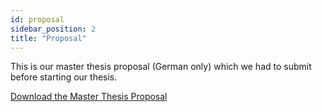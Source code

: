 ```yaml
---
id: proposal
sidebar_position: 2
title: "Proposal"
---
```


This is our master thesis proposal (German only) which we had to submit before starting our thesis.

[Download the Master Thesis Proposal](/documents/general/proposal.pdf)